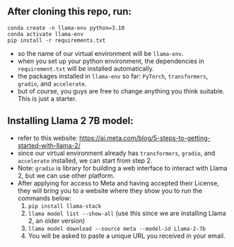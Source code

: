 ## After cloning this repo, run:

``` shell
conda create -n llama-env python=3.10
conda activate llama-env
pip install -r requirements.txt
```

- so the name of our virtual environment will be `llama-env`.
- when you set up your python environment, the dependencies in `requirement.txt` will be installed automatically.
- the packages installed in `llama-env` so far: `PyTorch`, `transformers`, `gradio`, and `accelerate`.
- but of course, you guys are free to change anything you think suitable. This is just a starter.


## Installing Llama 2 7B model:
- refer to this website: https://ai.meta.com/blog/5-steps-to-getting-started-with-llama-2/ 
- since our virtual environment already has `transformers`, `gradio`, and `accelerate` installed, we can start from step 2.
- Note: `gradio` is library for building a web interface to interact with Llama 2, but we can use other platform.
- After applying for access to Meta and having accepted their License, they will bring you to a website where they show you to run the commands below:
  1. `pip install llama-stack`
  2. `llama model list --show-all` (use this since we are installing Llama 2, an older version)
  3. `llama model download --source meta --model-id Llama-2-7b`
  4. You will be asked to paste a unique URL you received in your email.
